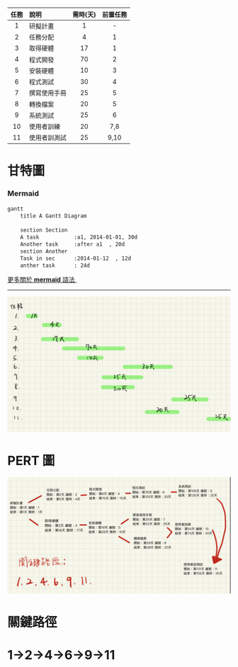 
 # <Center> 
|      任務   |     說明      |  需時(天) | 前置任務|
|:-------------:|:-------------| :-----:|:-----:|
|    1    |研擬計畫 | 1 | - |
|    2   |  任務分配    |   4 | 1 |
| 3|    取得硬體    |    17 |   1 |
| 4 |   程式開發   |   70 |  2 |
| 5|    安裝硬體    |   10 |   3 |
| 6 |    程式測試    |    30|  4 |
| 7 |    撰寫使用手冊    |   25 |   5 |
| 8 |   轉換檔案    |   20 |   5 |
| 9 |    系統測試    |    25|   6 |
| 10 |    使用者訓練    |   20 |   7,8 |
| 11 |     使用者訓測試    |  25 |   9,10  |


# 甘特圖
### Mermaid
```mermaid
gantt
    title A Gantt Diagram

    section Section
    A task           :a1, 2014-01-01, 30d
    Another task     :after a1  , 20d
    section Another
    Task in sec      :2014-01-12  , 12d
    anther task      : 24d
```
[更多關於 **mermaid** 語法 <i class="fa fa-external-link"></i>](http://mermaid-js.github.io/mermaid)
&nbsp;
&nbsp;

---

![p](qqq.png '圖') 


# PERT 圖
![p](ppp.png '圖') 


# 關鍵路徑
# 1->2->4->6->9->11
